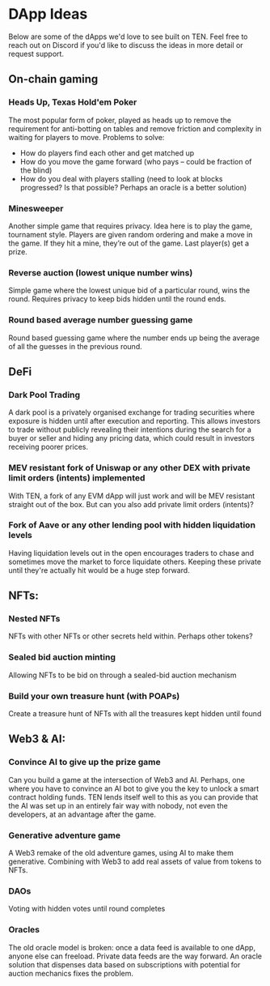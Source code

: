 # DApp Ideas

Below are some of the dApps we'd love to see built on TEN. Feel free to reach out on Discord if you'd like to discuss the ideas in more detail or request support.

## On-chain gaming[​](#on-chain-gaming "Direct link to On-chain gaming")

### Heads Up, Texas Hold'em Poker[​](#heads-up-texas-holdem-poker "Direct link to Heads Up, Texas Hold'em Poker")

The most popular form of poker, played as heads up to remove the requirement for anti-botting on tables and remove friction and complexity in waiting for players to move. Problems to solve:

* How do players find each other and get matched up
* How do you move the game forward (who pays – could be fraction of the blind)
* How do you deal with players stalling (need to look at blocks progressed? Is that possible? Perhaps an oracle is a better solution)

### Minesweeper[​](#minesweeper "Direct link to Minesweeper")

Another simple game that requires privacy. Idea here is to play the game, tournament style. Players are given random ordering and make a move in the game. If they hit a mine, they’re out of the game. Last player(s) get a prize.

### Reverse auction (lowest unique number wins)[​](#reverse-auction-lowest-unique-number-wins "Direct link to Reverse auction (lowest unique number wins)")

Simple game where the lowest unique bid of a particular round, wins the round. Requires privacy to keep bids hidden until the round ends.

### Round based average number guessing game[​](#round-based-average-number-guessing-game "Direct link to Round based average number guessing game")

Round based guessing game where the number ends up being the average of all the guesses in the previous round.

## DeFi[​](#defi "Direct link to DeFi")

### Dark Pool Trading[​](#dark-pool-trading "Direct link to Dark Pool Trading")

A dark pool is a privately organised exchange for trading securities where exposure is hidden until after execution and reporting. This allows investors to trade without publicly revealing their intentions during the search for a buyer or seller and hiding any pricing data, which could result in investors receiving poorer prices.

### MEV resistant fork of Uniswap or any other DEX with private limit orders (intents) implemented[​](#mev-resistant-fork-of-uniswap-or-any-other-dex-with-private-limit-orders-intents-implemented "Direct link to MEV resistant fork of Uniswap or any other DEX with private limit orders (intents) implemented")

With TEN, a fork of any EVM dApp will just work and will be MEV resistant straight out of the box. But can you also add private limit orders (intents)?

### Fork of Aave or any other lending pool with hidden liquidation levels[​](#fork-of-aave-or-any-other-lending-pool-with-hidden-liquidation-levels "Direct link to Fork of Aave or any other lending pool with hidden liquidation levels")

Having liquidation levels out in the open encourages traders to chase and sometimes move the market to force liquidate others. Keeping these private until they're actually hit would be a huge step forward.

## NFTs:[​](#nfts "Direct link to NFTs:")

### Nested NFTs[​](#nested-nfts "Direct link to Nested NFTs")

NFTs with other NFTs or other secrets held within. Perhaps other tokens?

### Sealed bid auction minting[​](#sealed-bid-auction-minting "Direct link to Sealed bid auction minting")

Allowing NFTs to be bid on through a sealed-bid auction mechanism

### Build your own treasure hunt (with POAPs)[​](#build-your-own-treasure-hunt-with-poaps "Direct link to Build your own treasure hunt (with POAPs)")

Create a treasure hunt of NFTs with all the treasures kept hidden until found

## Web3 & AI:[​](#web3--ai "Direct link to Web3 & AI:")

### Convince AI to give up the prize game[​](#convince-ai-to-give-up-the-prize-game "Direct link to Convince AI to give up the prize game")

Can you build a game at the intersection of Web3 and AI. Perhaps, one where you have to convince an AI bot to give you the key to unlock a smart contract holding funds. TEN lends itself well to this as you can provide that the AI was set up in an entirely fair way with nobody, not even the developers, at an advantage after the game.

### Generative adventure game[​](#generative-adventure-game "Direct link to Generative adventure game")

A Web3 remake of the old adventure games, using AI to make them generative. Combining with Web3 to add real assets of value from tokens to NFTs.

### DAOs[​](#daos "Direct link to DAOs")

Voting with hidden votes until round completes

### Oracles[​](#oracles "Direct link to Oracles")

The old oracle model is broken: once a data feed is available to one dApp, anyone else can freeload. Private data feeds are the way forward. An oracle solution that dispenses data based on subscriptions with potential for auction mechanics fixes the problem.

